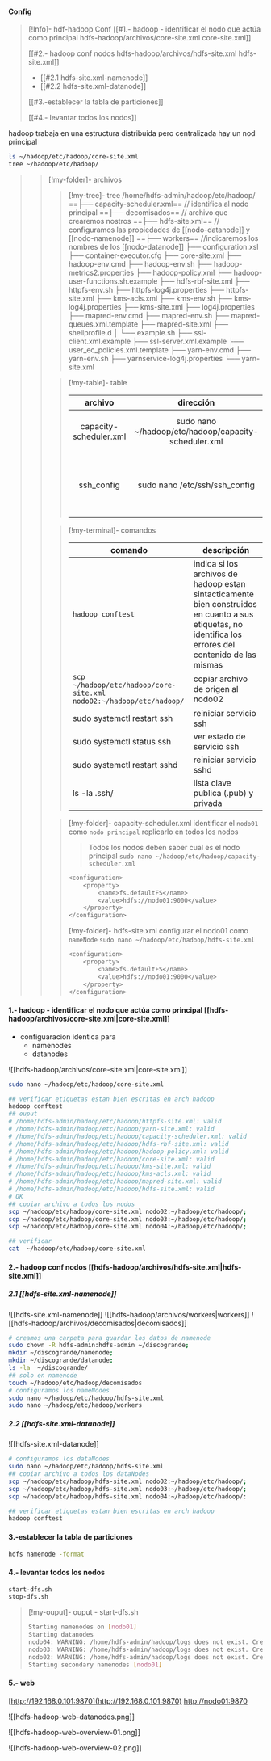 
#### Config
>[!Info]- hdf-hadoop  Conf
> [[#1.- hadoop - identificar el nodo que actúa como principal hdfs-hadoop/archivos/core-site.xml core-site.xml]]
> 
> [[#2.- hadoop conf nodos hdfs-hadoop/archivos/hdfs-site.xml hdfs-site.xml]]
> 
>  - [[#2.1 hdfs-site.xml-namenode]]
>  - [[#2.2 hdfs-site.xml-datanode]]
> 
> [[#3.-establecer la tabla de particiones]]
> 
> [[#4.- levantar todos los nodos]]

hadoop trabaja en una estructura distribuida pero centralizada
hay un nod principal

```bash
ls ~/hadoop/etc/hadoop/core-site.xml
tree ~/hadoop/etc/hadoop/
```

>
>>[!my-folder]-  archivos
>>> [!my-tree]-  tree
>>>/home/hdfs-admin/hadoop/etc/hadoop/
>>> ==├── capacity-scheduler.xml== // identifica al nodo principal
>>> ==├── decomisados== // archivo que crearemos nostros
>>> ==├── hdfs-site.xml== // configuramos las propiedades de  [[nodo-datanode]] y [[nodo-namenode]]
>>> ==├── workers== //indicaremos los nombres de los [[nodo-datanode]]
>>> ├── configuration.xsl
>>> ├── container-executor.cfg
>>> ├── core-site.xml
>>> ├── hadoop-env.cmd
>>> ├── hadoop-env.sh
>>> ├── hadoop-metrics2.properties
>>> ├── hadoop-policy.xml
>>> ├── hadoop-user-functions.sh.example
>>> ├── hdfs-rbf-site.xml
>>> ├── httpfs-env.sh
>>> ├── httpfs-log4j.properties
>>> ├── httpfs-site.xml
>>> ├── kms-acls.xml
>>> ├── kms-env.sh
>>> ├── kms-log4j.properties
>>> ├── kms-site.xml
>>> ├── log4j.properties
>>> ├── mapred-env.cmd
>>> ├── mapred-env.sh
>>> ├── mapred-queues.xml.template
>>> ├── mapred-site.xml
>>> ├── shellprofile.d
>>> │   └── example.sh
>>> ├── ssl-client.xml.example
>>> ├── ssl-server.xml.example
>>> ├── user_ec_policies.xml.template
>>> ├── yarn-env.cmd
>>> ├── yarn-env.sh
>>> ├── yarnservice-log4j.properties
>>> └── yarn-site.xml
>>
>>> [!my-table]-  table
>>>
>>> | archivo | dirección |uso| descripción|
>>> |:-:|:-:|-|-|
>>> |capacity-scheduler.xml| sudo nano ~/hadoop/etc/hadoop/capacity-scheduler.xml  | indica que nodo actúa como nodo principal|
>>> |ssh_config| sudo nano /etc/ssh/ssh_config | archivo de configuration de servidor del servicio ssh| lo usaremos para indicar el puerto y permitir todas las conexiones|
>>
>>>[!my-terminal]-  comandos
>>>
>>> | comando | descripción |
>>> |-|-|
>>> |`hadoop conftest`| indica si los archivos de hadoop estan sintacticamente bien construidos en cuanto a sus etiquetas, no identifica los errores  del contenido de las mismas|
>>> |`scp ~/hadoop/etc/hadoop/core-site.xml nodo02:~/hadoop/etc/hadoop/`| copiar archivo de origen al nodo02 |
>>> |sudo systemctl restart ssh | reiniciar servicio ssh |
>>> |sudo systemctl status ssh | ver estado de  servicio ssh |
>>> |sudo systemctl restart sshd | reiniciar servicio sshd |
>>> |ls -la .ssh/| lista clave publica (.pub) y privada|
>>
>>>[!my-folder]- capacity-scheduler.xml
>>> identificar el `nodo01` como `nodo principal`
>>> replicarlo en todos los nodos
>>>> Todos los nodos deben saber cual es el nodo principal
>>>`sudo nano ~/hadoop/etc/hadoop/capacity-scheduler.xml`
>>>
>>>```bash
>>> <configuration>
>>> 	<property>
>>> 		<name>fs.defaultFS</name>
>>> 		<value>hdfs://nodo01:9000</value>
>>> 	</property>
>>> </configuration>
>>> ```
>>> >>
>>>[!my-folder]- hdfs-site.xml
>>> configurar el nodo01 como `nameNode`
>>>`sudo nano ~/hadoop/etc/hadoop/hdfs-site.xml`
>>>
>>>```bash
>>> <configuration>
>>> 	<property>
>>> 		<name>fs.defaultFS</name>
>>> 		<value>hdfs://nodo01:9000</value>
>>> 	</property>
>>> </configuration>
>>> ```

#### 1.- hadoop - identificar el nodo que actúa como principal [[hdfs-hadoop/archivos/core-site.xml|core-site.xml]]
- configuaracion identica para
	- namenodes
	- datanodes

![[hdfs-hadoop/archivos/core-site.xml|core-site.xml]]

```bash
sudo nano ~/hadoop/etc/hadoop/core-site.xml

## verificar etiquetas estan bien escritas en arch hadoop
hadoop conftest
## ouput 
# /home/hdfs-admin/hadoop/etc/hadoop/httpfs-site.xml: valid
# /home/hdfs-admin/hadoop/etc/hadoop/yarn-site.xml: valid  
# /home/hdfs-admin/hadoop/etc/hadoop/capacity-scheduler.xml: valid
# /home/hdfs-admin/hadoop/etc/hadoop/hdfs-rbf-site.xml: valid     
# /home/hdfs-admin/hadoop/etc/hadoop/hadoop-policy.xml: valid
# /home/hdfs-admin/hadoop/etc/hadoop/core-site.xml: valid 
# /home/hdfs-admin/hadoop/etc/hadoop/kms-site.xml: valid   
# /home/hdfs-admin/hadoop/etc/hadoop/kms-acls.xml: valid   
# /home/hdfs-admin/hadoop/etc/hadoop/mapred-site.xml: valid
# /home/hdfs-admin/hadoop/etc/hadoop/hdfs-site.xml: valid  
# OK
## copiar archivo a todos los nodos
scp ~/hadoop/etc/hadoop/core-site.xml nodo02:~/hadoop/etc/hadoop/;
scp ~/hadoop/etc/hadoop/core-site.xml nodo03:~/hadoop/etc/hadoop/;
scp ~/hadoop/etc/hadoop/core-site.xml nodo04:~/hadoop/etc/hadoop/;

## verificar 
cat  ~/hadoop/etc/hadoop/core-site.xml
```

#### 2.- hadoop conf nodos [[hdfs-hadoop/archivos/hdfs-site.xml|hdfs-site.xml]]

##### 2.1  [[hdfs-site.xml-namenode]]
![[hdfs-site.xml-namenode]]
![[hdfs-hadoop/archivos/workers|workers]]
![[hdfs-hadoop/archivos/decomisados|decomisados]]

```bash
# creamos una carpeta para guardar los datos de namenode
sudo chown -R hdfs-admin:hdfs-admin ~/discogrande;
mkdir ~/discogrande/namenode;
mkdir ~/discogrande/datanode;
ls -la  ~/discogrande/
## solo en namenode
touch ~/hadoop/etc/hadoop/decomisados
# configuramos los nameNodes
sudo nano ~/hadoop/etc/hadoop/hdfs-site.xml
sudo nano ~/hadoop/etc/hadoop/workers
```

##### 2.2  [[hdfs-site.xml-datanode]]
![[hdfs-site.xml-datanode]]

```bash
# configuramos los dataNodes
sudo nano ~/hadoop/etc/hadoop/hdfs-site.xml
## copiar archivo a todos los dataNodes
scp ~/hadoop/etc/hadoop/hdfs-site.xml nodo02:~/hadoop/etc/hadoop/;
scp ~/hadoop/etc/hadoop/hdfs-site.xml nodo03:~/hadoop/etc/hadoop/;
scp ~/hadoop/etc/hadoop/hdfs-site.xml nodo04:~/hadoop/etc/hadoop/:

## verificar etiquetas estan bien escritas en arch hadoop
hadoop conftest
```

#### 3.-establecer la tabla de particiones
```bash
hdfs namenode -format
```

#### 4.- levantar todos los nodos

```bash
start-dfs.sh
stop-dfs.sh
```

>[!my-ouput]-  ouput - start-dfs.sh
>```bash title="oput" 
> Starting namenodes on [nodo01]
> Starting datanodes
> nodo04: WARNING: /home/hdfs-admin/hadoop/logs does not exist. Creating.
> nodo03: WARNING: /home/hdfs-admin/hadoop/logs does not exist. Creating.
> nodo02: WARNING: /home/hdfs-admin/hadoop/logs does not exist. Creating.
> Starting secondary namenodes [nodo01]
> ```

#### 5.- web

[http://192.168.0.101:9870](http://192.168.0.101:9870)
[http://nodo01:9870](http://nodo01:9870)

![[hdfs-hadoop-web-datanodes.png]]

![[hdfs-hadoop-web-overview-01.png]]

![[hdfs-hadoop-web-overview-02.png]]